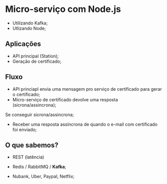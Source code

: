 # Micro-serviço com Node.js

- Utilizando Kafka;
- Utlizando Node;

## Aplicações

- API principal (Station);
- Geração de certificado;

## Fluxo

- API princiapl envia uma mensagem pro serviço de certificado para gerar o certificado;
- Micro-serviço de certificado devolve uma resposta (sicrona/assincrona);

Se conseguir sicrona/assincrona;

- Receber uma resposta assíncrona de quando o e-mail com certificado foi enviado;

## O que sabemos?

- REST (latência)
- Redis / RabbitMQ / **Kafka**;

- Nubank, Uber, Paypal, Netflix;